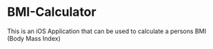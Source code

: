 # BMI-Calculator
This is an iOS Application that can be used to calculate a persons BMI (Body Mass Index)
